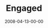 ---
layout: message
category: message
series: "I AM..."
title: "Engaged"
date: 2008-04-13-00-00
message_id: 493
---